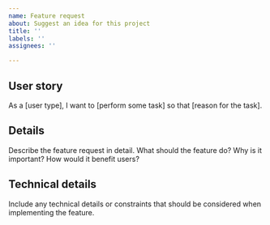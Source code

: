 ```yaml
---
name: Feature request
about: Suggest an idea for this project
title: ''
labels: ''
assignees: ''

---
```


## User story
As a [user type],
I want to [perform some task]
so that [reason for the task].

## Details
Describe the feature request in detail. What should the feature do? Why is it important? How would it benefit users?

## Technical details
Include any technical details or constraints that should be considered when implementing the feature.
